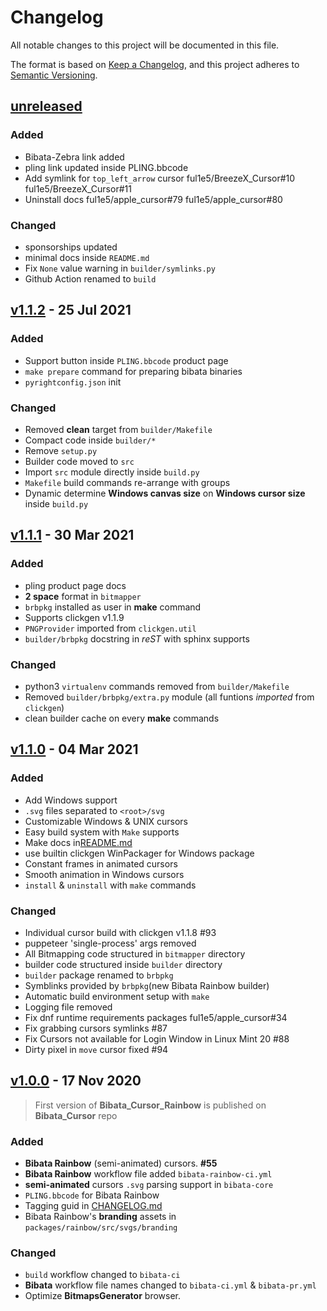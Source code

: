 # Changelog

All notable changes to this project will be documented in this file.

The format is based on [Keep a Changelog](https://keepachangelog.com/en/1.0.0/),
and this project adheres to [Semantic Versioning](https://semver.org/spec/v2.0.0.html).

## [unreleased]

### Added

- Bibata-Zebra link added
- pling link updated inside PLING.bbcode
- Add symlink for `top_left_arrow` cursor ful1e5/BreezeX_Cursor#10 ful1e5/BreezeX_Cursor#11
- Uninstall docs ful1e5/apple_cursor#79 ful1e5/apple_cursor#80

### Changed

- sponsorships updated
- minimal docs inside `README.md`
- Fix `None` value warning in `builder/symlinks.py`
- Github Action renamed to `build`

## [v1.1.2] - 25 Jul 2021

### Added

- Support button inside `PLING.bbcode` product page
- `make prepare` command for preparing bibata binaries
- `pyrightconfig.json` init

### Changed

- Removed **clean** target from `builder/Makefile`
- Compact code inside `builder/*`
- Remove `setup.py`
- Builder code moved to `src`
- Import `src` module directly inside `build.py`
- `Makefile` build commands re-arrange with groups
- Dynamic determine **Windows canvas size** on **Windows cursor size** inside `build.py`

## [v1.1.1] - 30 Mar 2021

### Added

- pling product page docs
- **2 space** format in `bitmapper`
- `brbpkg` installed as user in **make** command
- Supports clickgen v1.1.9
- `PNGProvider` imported from `clickgen.util`
- `builder/brbpkg` docstring in _reST_ with sphinx supports

### Changed

- python3 `virtualenv` commands removed from `builder/Makefile`
- Removed `builder/brbpkg/extra.py` module (all funtions _imported_ from `clickgen`)
- clean builder cache on every **make** commands

## [v1.1.0] - 04 Mar 2021

### Added

- Add Windows support
- `.svg` files separated to `<root>/svg`
- Customizable Windows & UNIX cursors
- Easy build system with `Make` supports
- Make docs in[README.md](./README.md#manual-build)
- use builtin clickgen WinPackager for Windows package
- Constant frames in animated cursors
- Smooth animation in Windows cursors
- `install` & `uninstall` with `make` commands

### Changed

- Individual cursor build with clickgen v1.1.8 #93
- puppeteer 'single-process' args removed
- All Bitmapping code structured in `bitmapper` directory
- builder code structured inside `builder` directory
- `builder` package renamed to `brbpkg`
- Symblinks provided by `brbpkg`(new Bibata Rainbow builder)
- Automatic build environment setup with `make`
- Logging file removed
- Fix dnf runtime requirements packages ful1e5/apple_cursor#34
- Fix grabbing cursors symlinks #87
- Fix Cursors not available for Login Window in Linux Mint 20 #88
- Dirty pixel in `move` cursor fixed #94

## [v1.0.0] - 17 Nov 2020

> First version of **Bibata_Cursor_Rainbow** is published on **Bibata_Cursor** repo

### Added

- **Bibata Rainbow** (semi-animated) cursors. **#55**
- **Bibata Rainbow** workflow file added `bibata-rainbow-ci.yml`
- **semi-animated** cursors `.svg` parsing support in `bibata-core`
- `PLING.bbcode` for Bibata Rainbow
- Tagging guid in [CHANGELOG.md](./CHANGELOG.md#tags)
- Bibata Rainbow's **branding** assets in `packages/rainbow/src/svgs/branding`

### Changed

- `build` workflow changed to `bibata-ci`
- **Bibata** workflow file names changed to `bibata-ci.yml` & `bibata-pr.yml`
- Optimize **BitmapsGenerator** browser.

[unreleased]: https://github.com/ful1e5/Bibata_Cursor_Rainbow/compare/v1.1.2...main
[v1.1.2]: https://github.com/ful1e5/Bibata_Cursor_Rainbow/compare/v1.1.2...v1.1.1
[v1.1.1]: https://github.com/ful1e5/Bibata_Cursor_Rainbow/compare/v1.1.1...v1.1.0
[v1.1.0]: https://github.com/ful1e5/Bibata_Cursor_Rainbow/tree/v1.1.0
[v1.0.0]: https://github.com/ful1e5/Bibata_Cursor/compare/v1.0.3...v1.0.0.br
